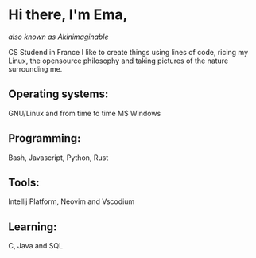 # Hi there, I'm Ema,
*also known as Akinimaginable*

CS Studend in France
I like to create things using lines of code, ricing my Linux, the opensource philosophy and taking pictures of the nature surrounding me.

## Operating systems:
GNU/Linux and from time to time M$ Windows

## Programming:
Bash, Javascript, Python, Rust

## Tools:
Intellij Platform, Neovim and Vscodium

## Learning:
C, Java and SQL
